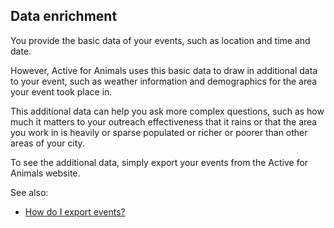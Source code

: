 ## Data enrichment

You provide the basic data of your events, such as location and time and date.

However, Active for Animals uses this basic data to draw in additional data to
your event, such as weather information and demographics for the area your
event took place in.

This additional data can help you ask more complex questions, such as how much
it matters to your outreach effectiveness that it rains or that the area you
work in is heavily or sparse populated or richer or poorer than other areas of
your city.

To see the additional data, simply export your events from the Active for
Animals website.

See also:
- [How do I export events?](/help/exports#How-do-I-export-events)
